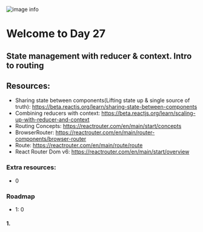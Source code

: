 ![image info](./welcome-day-27.png)

# Welcome to Day 27

## **State management with reducer & context. Intro to routing**

## Resources:

- Sharing state between components(Lifting state up & single source of truth): https://beta.reactjs.org/learn/sharing-state-between-components
- Combining reducers with context: https://beta.reactjs.org/learn/scaling-up-with-reducer-and-context
- Routing Concepts: https://reactrouter.com/en/main/start/concepts
- BrowserRouter: https://reactrouter.com/en/main/router-components/browser-router
- Route: https://reactrouter.com/en/main/route/route
- React Router Dom v6: https://reactrouter.com/en/main/start/overview

### Extra resources:

- 0

### Roadmap

- 1: 0

#### 1. 